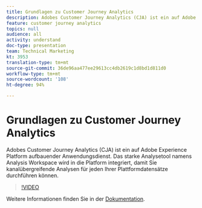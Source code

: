```yaml
---
title: Grundlagen zu Customer Journey Analytics
description: Adobes Customer Journey Analytics (CJA) ist ein auf Adobe Experience Platform aufbauender Anwendungsdienst. Das starke Analysetool namens Analysis Workspace wird in die Platform integriert, damit Sie kanalübergreifende Analysen für jeden Ihrer Plattformdatensätze durchführen können.
feature: customer journey analytics
topics: null
audience: all
activity: understand
doc-type: presentation
team: Technical Marketing
kt: 3953
translation-type: tm+mt
source-git-commit: 36de96aa477ee29613cc4db2619c1d8bd1d811d0
workflow-type: tm+mt
source-wordcount: '108'
ht-degree: 94%

---
```



# Grundlagen zu Customer Journey Analytics

Adobes Customer Journey Analytics (CJA) ist ein auf Adobe Experience Platform aufbauender Anwendungsdienst. Das starke Analysetool namens Analysis Workspace wird in die Platform integriert, damit Sie kanalübergreifende Analysen für jeden Ihrer Plattformdatensätze durchführen können.

>[!VIDEO](https://video.tv.adobe.com/v/30090/?quality=12&enable10seconds=on&speedcontrol=on)

Weitere Informationen finden Sie in der [Dokumentation](https://docs.adobe.com/content/help/de-DE/analytics-platform/using/cja-landing.html).
